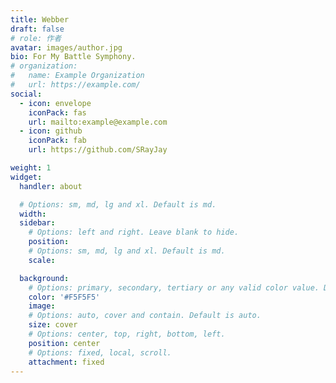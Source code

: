 ```yaml
---
title: Webber
draft: false
# role: 作者
avatar: images/author.jpg
bio: For My Battle Symphony.
# organization:
#   name: Example Organization
#   url: https://example.com/
social:
  - icon: envelope
    iconPack: fas
    url: mailto:example@example.com
  - icon: github
    iconPack: fab
    url: https://github.com/SRayJay

weight: 1
widget:
  handler: about

  # Options: sm, md, lg and xl. Default is md.
  width:
  sidebar:
    # Options: left and right. Leave blank to hide.
    position:
    # Options: sm, md, lg and xl. Default is md.
    scale:

  background:
    # Options: primary, secondary, tertiary or any valid color value. Default is primary.
    color: '#F5F5F5'
    image:
    # Options: auto, cover and contain. Default is auto.
    size: cover
    # Options: center, top, right, bottom, left.
    position: center
    # Options: fixed, local, scroll.
    attachment: fixed
---
```

